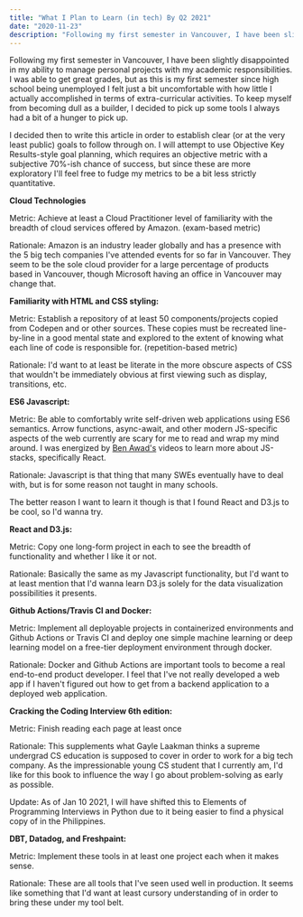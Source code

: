 ```yaml
---
title: "What I Plan to Learn (in tech) By Q2 2021"
date: "2020-11-23"
description: "Following my first semester in Vancouver, I have been slightly disappointed in my ability to manage personal projects with my academic responsibilities. I was able to get great grades, but as this is my first semester since high school being unemployed I felt just a bit uncomfortable with how little I actually accomplished in terms of extra-curricular activities. To keep myself from becoming dull as a builder, I decided to pick up some tools I always had a bit of a hunger to pick up."
---
```


Following my first semester in Vancouver, I have been slightly disappointed in my ability to manage personal projects with my academic responsibilities. I was able to get great grades, but as this is my first semester since high school being unemployed I felt just a bit uncomfortable with how little I actually accomplished in terms of extra-curricular activities. To keep myself from becoming dull as a builder, I decided to pick up some tools I always had a bit of a hunger to pick up.

I decided then to write this article in order to establish clear (or at the very least public) goals to follow through on. I will attempt to use Objective Key Results-style goal planning, which requires an objective metric with a subjective 70%-ish chance of success, but since these are more exploratory I'll feel free to fudge my metrics to be a bit less strictly quantitative.

**Cloud Technologies**

Metric: Achieve at least a Cloud Practitioner level of familiarity with the breadth of cloud services offered by Amazon. (exam-based metric)

Rationale: Amazon is an industry leader globally and has a presence with the 5 big tech companies I've attended events for so far in Vancouver. They seem to be the sole cloud provider for a large percentage of products based in Vancouver, though Microsoft having an office in Vancouver may change that.

**Familiarity with HTML and CSS styling:**

Metric: Establish a repository of at least 50 components/projects copied from Codepen and or other sources. These copies must be recreated line-by-line in a good mental state and explored to the extent of knowing what each line of code is responsible for. (repetition-based metric)

Rationale: I'd want to at least be literate in the more obscure aspects of CSS that wouldn't be immediately obvious at first viewing such as display, transitions, etc.

**ES6 Javascript:**

Metric: Be able to comfortably write self-driven web applications using ES6 semantics. Arrow functions, async-await, and other modern JS-specific aspects of the web currently are scary for me to read and wrap my mind around. I was energized by [Ben Awad's](https://www.youtube.com/user/99baddawg) videos to learn more about JS-stacks, specifically React.

Rationale: Javascript is that thing that many SWEs eventually have to deal with, but is for some reason not taught in many schools.

The better reason I want to learn it though is that I found React and D3.js to be cool, so I'd wanna try.

**React and D3.js:**

Metric: Copy one long-form project in each to see the breadth of functionality and whether I like it or not.

Rationale: Basically the same as my Javascript functionality, but I'd want to at least mention that I'd wanna learn D3.js solely for the data visualization possibilities it presents.

**Github Actions/Travis CI and Docker:**

Metric: Implement all deployable projects in containerized environments and Github Actions or Travis CI and deploy one simple machine learning or deep learning model on a free-tier deployment environment through docker.

Rationale: Docker and Github Actions are important tools to become a real end-to-end product developer. I feel that I've not really developed a web app if I haven't figured out how to get from a backend application to a deployed web application.

**Cracking the Coding Interview 6th edition:**

Metric: Finish reading each page at least once

Rationale: This supplements what Gayle Laakman thinks a supreme undergrad CS education is supposed to cover in order to work for a big tech company. As the impressionable young CS student that I currently am, I'd like for this book to influence the way I go about problem-solving as early as possible.

Update: As of Jan 10 2021, I will have shifted this to Elements of Programming Interviews in Python due to it being easier to find a physical copy of in the Philippines.

**DBT, Datadog, and Freshpaint:**

Metric: Implement these tools in at least one project each when it makes sense.

Rationale: These are all tools that I've seen used well in production. It seems like something that I'd want at least cursory understanding of in order to bring these under my tool belt.
